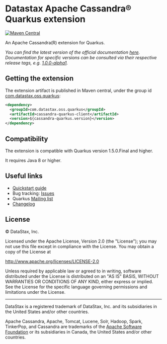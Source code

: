 # Datastax Apache Cassandra® Quarkus extension

[![Maven Central](https://maven-badges.herokuapp.com/maven-central/com.datastax.oss.quarkus/cassandra-quarkus-client/badge.svg)](https://maven-badges.herokuapp.com/maven-central/com.datastax.oss.quarkus/cassandra-quarkus-client/)

An Apache Cassandra(R) extension for Quarkus.

*You can find the latest version of the official documentation 
[here](https://github.com/datastax/cassandra-quarkus/blob/master/documentation/src/main/asciidoc/cassandraclient.adoc). 
Documentation for specific versions can be consulted via their respective release tags, e.g. 
[1.0.0-alpha1](https://github.com/datastax/cassandra-quarkus/blob/1.0.0-alpha1/documentation/src/main/asciidoc/cassandraclient.adoc).*

## Getting the extension

The extension artifact is published in Maven central, under the group id [com.datastax.oss.quarkus]:

```xml
<dependency>
  <groupId>com.datastax.oss.quarkus</groupId>
  <artifactId>cassandra-quarkus-client</artifactId>
  <version>${cassandra-quarkus.version}</version>
</dependency>
```

[com.datastax.oss.quarkus]: http://search.maven.org/#search%7Cga%7C1%7Cg%3A%22com.datastax.oss%22.quarkus%22

## Compatibility

The extension is compatible with Quarkus version 1.5.0.Final and higher.

It requires Java 8 or higher.

## Useful links

* [Quickstart guide]
* Bug tracking: [Issues]
* Quarkus [Mailing list]
* [Changelog]

[quickstart guide]: https://github.com/datastax/cassandra-quarkus/blob/master/documentation/src/main/asciidoc/cassandraclient.adoc 
[Issues]: https://github.com/datastax/cassandra-quarkus/issues
[Mailing list]: https://groups.google.com/forum/#!forum/quarkus-dev
[Changelog]: changelog/

## License

&copy; DataStax, Inc.

Licensed under the Apache License, Version 2.0 (the "License");
you may not use this file except in compliance with the License.
You may obtain a copy of the License at

http://www.apache.org/licenses/LICENSE-2.0

Unless required by applicable law or agreed to in writing, software
distributed under the License is distributed on an "AS IS" BASIS,
WITHOUT WARRANTIES OR CONDITIONS OF ANY KIND, either express or implied.
See the License for the specific language governing permissions and
limitations under the License.

----

DataStax is a registered trademark of DataStax, Inc. and its subsidiaries in the United States 
and/or other countries.

Apache Cassandra, Apache, Tomcat, Lucene, Solr, Hadoop, Spark, TinkerPop, and Cassandra are 
trademarks of the [Apache Software Foundation](http://www.apache.org/) or its subsidiaries in
Canada, the United States and/or other countries. 
